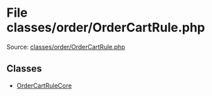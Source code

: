 File classes/order/OrderCartRule.php
=========
Source: [classes/order/OrderCartRule.php](https://github.com/PrestaShop/PrestaShop/blob/1.6.1.1/classes/order/OrderCartRule.php)


Classes
-------

* [OrderCartRuleCore](class.OrderCartRuleCore)

